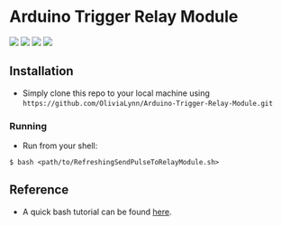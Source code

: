 # Arduino Trigger Relay Module
 <img src="https://img.shields.io/badge/python-2.7-blue"> <img src="https://img.shields.io/badge/platform-debian-blue"> <img src="https://img.shields.io/badge/maintained%3F-no-red" /> <img src="https://img.shields.io/github/issues/OliviaLynn/Arduino-Trigger-Relay-Module" /> 

## Installation

- Simply clone this repo to your local machine using `https://github.com/OliviaLynn/Arduino-Trigger-Relay-Module.git`

### Running
- Run from your shell:
```shell
$ bash <path/to/RefreshingSendPulseToRelayModule.sh>
```


## Reference
- A quick bash tutorial can be found [here](tldp.org/HOWTO/Bash-Prog-Intro-HOWTO.html).
